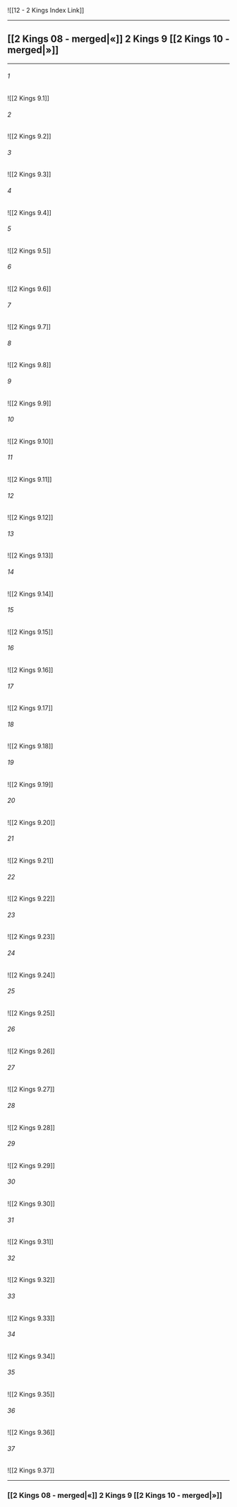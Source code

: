 ![[12 - 2 Kings Index Link]]

---
##  [[2 Kings 08 - merged|«]] 2 Kings 9 [[2 Kings 10 - merged|»]]

---

###### 1
![[2 Kings 9.1]] 

###### 2
![[2 Kings 9.2]] 

###### 3
![[2 Kings 9.3]] 

###### 4
![[2 Kings 9.4]]

###### 5 
![[2 Kings 9.5]] 

###### 6
![[2 Kings 9.6]] 

###### 7
![[2 Kings 9.7]] 

###### 8
![[2 Kings 9.8]] 

###### 9
![[2 Kings 9.9]] 

###### 10
![[2 Kings 9.10]] 

###### 11
![[2 Kings 9.11]] 

###### 12
![[2 Kings 9.12]]

###### 13
![[2 Kings 9.13]] 

###### 14
![[2 Kings 9.14]] 

###### 15
![[2 Kings 9.15]]

###### 16
![[2 Kings 9.16]] 

###### 17
![[2 Kings 9.17]]

###### 18
![[2 Kings 9.18]] 

###### 19
![[2 Kings 9.19]] 

###### 20
![[2 Kings 9.20]]

###### 21
![[2 Kings 9.21]] 

###### 22
![[2 Kings 9.22]] 

###### 23
![[2 Kings 9.23]]

###### 24
![[2 Kings 9.24]] 

###### 25
![[2 Kings 9.25]]

###### 26
![[2 Kings 9.26]] 

###### 27
![[2 Kings 9.27]] 

###### 28
![[2 Kings 9.28]]

###### 29
![[2 Kings 9.29]] 

###### 30
![[2 Kings 9.30]] 

###### 31
![[2 Kings 9.31]] 

###### 32
![[2 Kings 9.32]] 

###### 33
![[2 Kings 9.33]]

###### 34
![[2 Kings 9.34]] 

###### 35
![[2 Kings 9.35]]

###### 36
![[2 Kings 9.36]] 

###### 37
![[2 Kings 9.37]] 


---
###  [[2 Kings 08 - merged|«]] 2 Kings 9 [[2 Kings 10 - merged|»]]